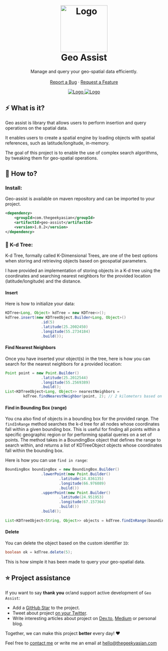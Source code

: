 <h1 align="center">
   <a href="https://github.com/thegeekyasian/geo-assist">
   <img src="https://user-images.githubusercontent.com/30790884/221882235-459941b2-abaf-4790-9fc3-0d8bfa0239ac.png" alt="Logo" height=150>
   </a>
   <br />
   Geo Assist
</h1>
<p align="center">
   Manage and query your geo-spatial data efficiently.
   <br />
   <br />
   <a href="https://github.com/thegeekyasian/geo-assist/issues">Report a Bug</a>
   ·
   <a href="https://github.com/thegeekyasian/geo-assist/issues">Request a Feature</a>
</p>
<p align="center">
   <a href="https://discord.gg/8Xe2Ds4BWj" target="_blank">
   <img src="https://img.shields.io/badge/discord-geoassist-purple" alt="Logo">
   </a>
   <a href="https://www.twitter.com/thegeekyasian" target="_blank">
   <img src="https://img.shields.io/badge/twitter-thegeekyasian-9cf" alt="Logo">
   </a>
</p>

## ⚡️ What is it?
Geo assist is library that allows users to perform insertion and query operations on the spatial data. 

It enables users to create a spatial engine by loading objects with spatial references, such as latitude/longitude, in-memory.

The goal of this project is to enable the use of complex search algorithms, by tweaking them for geo-spatial operations.

## 📖 How to?

### Install:
Geo-assist is available on maven repository and can be imported to your project. 

```xml
<dependency>
    <groupId>com.thegeekyasian</groupId>
    <artifactId>geo-assist</artifactId>
    <version>1.0.2</version>
</dependency>
```

### 🌳 K-d Tree:

K-d Tree, formally called K-Dimensional Trees, are one of the best options when storing and retrieving objects based on geospatial parameters.

I have provided an implementation of storing objects in a K-d tree using the coordinates and searching nearest neighbors for the provided location (latitude/longitude) and the distance.

#### Insert

Here is how to initialize your data:

``` java
KDTree<Long, Object> kdTree = new KDTree<>();
kdTree.insert(new KDTreeObject.Builder<Long, Object>()
				.id(5)
				.latitude(25.2002450)
				.longitude(55.2734184)
				.build());
```

#### Find Nearest Neighbors

Once you have inserted your object(s) in the tree, here is how you can search for the nearest neighbors for a provided location:

``` java
Point point = new Point.Builder()
				.latitude(25.2012544)
				.longitude(55.2569389)
				.build();
List<KDTreeObject<Long, Object>> nearestNeighbors = 
        kdTree.findNearestNeighbor(point, 2); // 2 kilometers based on haversine distance.
```

#### Find in Bounding Box (range)
You cna also find of objects in a bounding box for the provided range.
The `findInRange` method searches the k-d tree for all nodes whose coordinates fall within a given bounding box. This is useful for finding all points within a specific geographic region or for performing spatial queries on a set of points. The method takes in a BoundingBox object that defines the range to search within, and returns a list of KDTreeObject objects whose coordinates fall within the bounding box.

Here is how you can use `find in range`:
``` java
BoundingBox boundingBox = new BoundingBox.Builder()
				.lowerPoint(new Point.Builder()
						.latitude(24.836135)
						.longitude(66.976089)
						.build())
				.upperPoint(new Point.Builder()
						.latitude(24.951953)
						.longitude(67.157364)
						.build())
				.build();
				
List<KDTreeObject<String, Object>> objects = kdTree.findInRange(boundingBox);
```

#### Delete

You can delete the object based on the custom identifier `ID`:

``` java
boolean ok = kdTree.delete(5);
```

This is how simple it has been made to query your geo-spatial data.

## ⭐️ Project assistance

If you want to say **thank you** or/and support active development of `Geo Assist`:

- Add a [GitHub Star](https://github.com/thegeekyasian/geo-assist) to the project.
- Tweet about project [on your Twitter](https://twitter.com/intent/tweet?text=Manage%20and%20query%20your%20%23geospatial%20data%20efficiently%20with%20%23GeoAssist%0A%0A%23java%20%23programming%20%23gis%20%23opensource%20%23coding&url=https%3A%2F%2Fgithub.com%2Fthegeekyasian%2Fgeo-assist%2F).
- Write interesting articles about project on [Dev.to](https://dev.to/), [Medium](https://medium.com/) or personal blog.

Together, we can make this project **better** every day! ❤️

Feel free to [contact me](https://thegeekyasian.com/contact/) or write me an email at [hello@thegeekyasian.com](mailto:hello@thegeekyasian.com)
